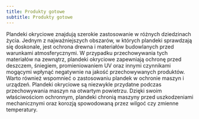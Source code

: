 ```yaml
---
title: Produkty gotowe
subtitle: Produkty gotowe
---
```


Plandeki okryciowe znajdują szerokie zastosowanie w różnych dziedzinach życia.
Jednym z najważniejszych obszarów, w których plandeki sprawdzają się doskonale,
jest ochrona drewna i materiałów budowlanych przed warunkami atmosferycznymi. W
przypadku przechowywania tych materiałów na zewnątrz, plandeki okryciowe
zapewniają ochronę przed deszczem, śniegiem, promieniowaniem UV oraz innymi
czynnikami mogącymi wpłynąć negatywnie na jakość przechowywanych produktów.
Warto również wspomnieć o zastosowaniu plandek w ochronie maszyn i urządzeń.
Plandeki okryciowe są niezwykle przydatne podczas przechowywania maszyn na
otwartym powietrzu. Dzięki swoim właściwościom ochronnym, plandeki chronią
maszyny przed uszkodzeniami mechanicznymi oraz korozją spowodowaną przez wilgoć
czy zmienne temperatury.
